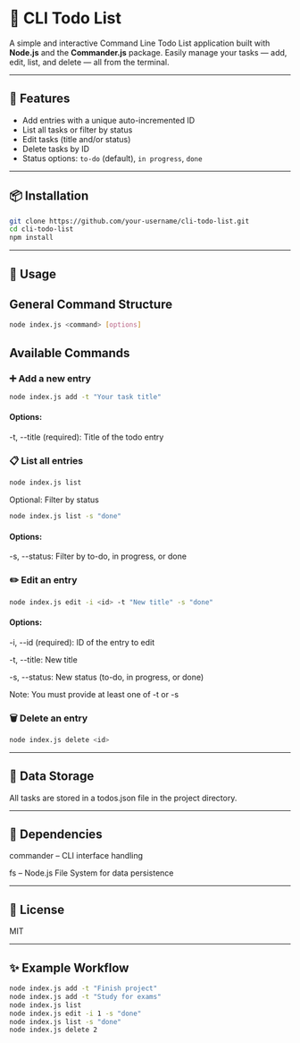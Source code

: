 # 📝 CLI Todo List

A simple and interactive Command Line Todo List application built with **Node.js** and the **Commander.js** package. Easily manage your tasks — add, edit, list, and delete — all from the terminal.

---

## 🚀 Features

- Add entries with a unique auto-incremented ID
- List all tasks or filter by status
- Edit tasks (title and/or status)
- Delete tasks by ID
- Status options: `to-do` (default), `in progress`, `done`

---

## 📦 Installation

```bash
git clone https://github.com/your-username/cli-todo-list.git
cd cli-todo-list
npm install
```

---


## 📂 Usage
## General Command Structure
```bash
node index.js <command> [options]
```

## Available Commands
### ➕ Add a new entry
```bash
node index.js add -t "Your task title"
```
#### Options:
-t, --title (required): Title of the todo entry

### 📋 List all entries
```bash
node index.js list
```
Optional: Filter by status
```bash
node index.js list -s "done"
```
#### Options:
-s, --status: Filter by to-do, in progress, or done

### ✏️ Edit an entry
```bash
node index.js edit -i <id> -t "New title" -s "done"
```

#### Options:

-i, --id (required): ID of the entry to edit

-t, --title: New title

-s, --status: New status (to-do, in progress, or done)

Note: You must provide at least one of -t or -s

### 🗑️ Delete an entry
```bash
node index.js delete <id>
```

---

## 💾 Data Storage
All tasks are stored in a todos.json file in the project directory.

---

## 🧩 Dependencies
commander – CLI interface handling

fs – Node.js File System for data persistence

---

## 📄 License
MIT

---

## ✨ Example Workflow
```bash
node index.js add -t "Finish project"
node index.js add -t "Study for exams"
node index.js list
node index.js edit -i 1 -s "done"
node index.js list -s "done"
node index.js delete 2
```
